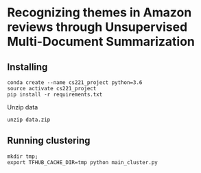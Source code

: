 # Recognizing themes in Amazon reviews through Unsupervised Multi-Document Summarization

## Installing

```
conda create --name cs221_project python=3.6
source activate cs221_project
pip install -r requirements.txt
```

Unzip data
```
unzip data.zip
```

## Running clustering
```
mkdir tmp; 
export TFHUB_CACHE_DIR=tmp python main_cluster.py
```
